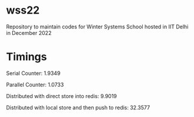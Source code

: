 # wss22
Repository to maintain codes for Winter Systems School hosted in IIT Delhi in December 2022

# Timings

Serial Counter: 1.9349

Parallel Counter: 1.0733

Distributed with direct store into redis: 9.9019

Distributed with local store and then push to redis: 32.3577
